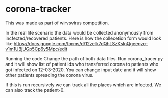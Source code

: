 # corona-tracker
This was made as part of wirvsvirus competition.

In the real life scenario the data would be collected anonymously from incfected/recovered patients.
Here is how the collecetion form would look like
https://docs.google.com/forms/d/12zeIk7dQhLSzXslqQgeeqzc-v1m1UBjUGp5Cp6y5Mpc/edit

Running the code
Change the path of both data files.
Run corona_tracer.py and it will show list of patient ids who transferred corona to patients who got infected on 12-03-2020.
You can change input date and it will show other patients spreading the corona virus.

If this is run recursively we can track all the places which are infected.
We can also track the patient-0.
